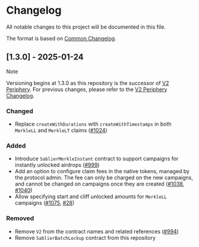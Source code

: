 # Changelog

All notable changes to this project will be documented in this file.

The format is based on [Common Changelog](https://common-changelog.org/).

## [1.3.0] - 2025-01-24

<!-- prettier-ignore -->
> [!NOTE]
> Versioning begins at 1.3.0 as this repository is the successor of [V2 Periphery](https://github.com/sablier-labs/v2-periphery). For previous changes, please refer to the [V2 Periphery Changelog](https://github.com/sablier-labs/v2-periphery/blob/main/CHANGELOG.md).

### Changed

- Replace `createWithDurations` with `createWithTimestamps` in both `MerkleLL` and `MerkleLT` claims
  ([#1024](https://github.com/sablier-labs/v2-core/pull/1024))

### Added

- Introduce `SablierMerkleInstant` contract to support campaigns for instantly unlocked airdrops
  ([#999](https://github.com/sablier-labs/v2-core/pull/999))
- Add an option to configure claim fees in the native tokens, managed by the protocol admin. The fee can only be charged
  on the new campaigns, and cannot be changed on campaigns once they are created
  ([#1038](https://github.com/sablier-labs/v2-core/pull/1038),
  [#1040](https://github.com/sablier-labs/v2-core/issues/1040))
- Allow specifying start and cliff unlocked amounts for `MerkleLL` campaigns
  ([#1075](https://github.com/sablier-labs/v2-core/pull/1075), [#28](https://github.com/sablier-labs/airdrops/pull/28))

### Removed

- Remove `V2` from the contract names and related references ([#994](https://github.com/sablier-labs/v2-core/pull/994))
- Remove `SablierBatchLockup` contract from this repository
